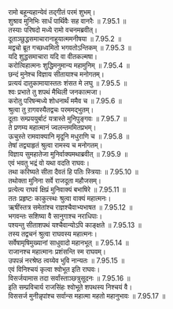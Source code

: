 

  
रामो बहून्यहान्येवं तद्गीतं परमं शुभम्।  
शुश्राव मुनिभिः सार्धं पार्थिवैः सह वानरैः ॥ 7.95.1 ॥   
तस्याः परिषदो मध्ये रामो वचनमब्रवीत्।  
दूताञ्छुद्धसमाचारानाहूयात्ममनीषया ॥ 7.95.2 ॥   
मद्वचो ब्रूत गच्छध्वमितो भगवतोऽन्तिकम् ॥ 7.95.3 ॥   
यदि शुद्धसमाचारा यदि वा वीतकल्मषा।  
करोत्विहात्मनः शुद्धिमनुमान्य महामुनिम् ॥ 7.95.4 ॥   
छन्दं मुनेश्च विज्ञाय सीतायाश्च मनोगतम्।  
प्रत्ययं दातुकामायास्ततः शंसत मे लघु ॥ 7.95.5 ॥   
श्वः प्रभाते तु शपथं मैथिली जनकात्मजा।  
करोतु परिषन्मध्ये शोधनार्थं ममैव च ॥ 7.95.6 ॥   
श्रुत्वा तु ऱागवस्यैतद्वचः परममद्भुतम्।  
दूताः सम्प्रययुर्बाटं यत्रास्ते मुनिपुङ्गवः ॥ 7.95.7 ॥   
ते प्रणम्य महात्मानं ज्वलन्तममितप्रभम्।  
ऊचुस्ते रामवाक्यानि मृदूनि मधुराणि च ॥ 7.95.8 ॥   
तेषां तद्व्याहृतं श्रुत्वा रामस्य च मनोगतम्।  
विज्ञाय सुमहातेजा मुनिर्वाक्यमथाब्रवीत् ॥ 7.95.9 ॥   
एवं भवतु भद्रं वो यथा वदति राघवः।  
तथा करिष्यते सीता दैवतं हि पतिः स्त्रियाः ॥ 7.95.10 ॥   
तथोक्ता मुनिना सर्वे राजदूता महौजसम्।  
प्रत्येत्य राघवं क्षिप्रं मुनिवाक्यं बभाषिरे ॥ 7.95.11 ॥   
ततः प्रहृष्टः काकुत्स्थः श्रुत्वा वाक्यं महात्मनः।  
ऋषींस्तत्र समेतांश्च राज्ञश्चैवाभ्यभाषत ॥ 7.95.12 ॥   
भगवन्तः सशिष्या वै सानुगाश्च नराधिपाः।  
पश्यन्तु सीताशपथं यश्चैवान्योऽपि काङ्क्षते ॥ 7.95.13 ॥   
तस्य तद्वचनं श्रुत्वा राघवस्य महात्मनः।  
सर्वेषामृषिमुख्यानां साधुवादो महानभूत् ॥ 7.95.14 ॥   
राजानश्च महात्मानः प्रशंसन्ति स्म राघवम्।  
उपपन्नं नरश्रेष्ठ त्वय्येव भुवि नान्यतः ॥ 7.95.15 ॥   
एवं विनिश्चयं कृत्वा श्वोभूत इति राघवः।  
विसर्जयामास तदा सर्वांस्ताञ्छत्रुसूदनः ॥ 7.95.16 ॥   
इति सम्प्रविचार्य राजसिंहः श्वोभूते शपथस्य निश्चयं वै।  
विससर्ज मुनीन्नृपांश्च सर्वान्स महात्मा महतो महानुभावः ॥ 7.95.17 ॥   
